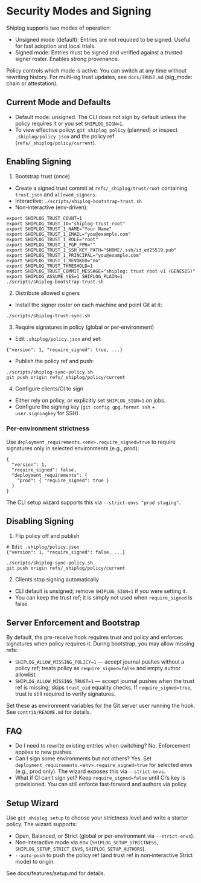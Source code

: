 # Security Modes and Signing

Shiplog supports two modes of operation:

- Unsigned mode (default): Entries are not required to be signed. Useful for fast adoption and local trials.
- Signed mode: Entries must be signed and verified against a trusted signer roster. Enables strong provenance.

Policy controls which mode is active. You can switch at any time without rewriting history. For multi‑sig trust updates, see `docs/TRUST.md` (sig_mode: chain or attestation).

## Current Mode and Defaults

- Default mode: unsigned. The CLI does not sign by default unless the policy requires it or you set `SHIPLOG_SIGN=1`.
- To view effective policy: `git shiplog policy` (planned) or inspect `.shiplog/policy.json` and the policy ref (`refs/_shiplog/policy/current`).

## Enabling Signing

1) Bootstrap trust (once)
- Create a signed trust commit at `refs/_shiplog/trust/root` containing `trust.json` and `allowed_signers`.
- Interactive: `./scripts/shiplog-bootstrap-trust.sh`
- Non-interactive (env-driven):

```
export SHIPLOG_TRUST_COUNT=1
export SHIPLOG_TRUST_ID="shiplog-trust-root"
export SHIPLOG_TRUST_1_NAME="Your Name"
export SHIPLOG_TRUST_1_EMAIL="you@example.com"
export SHIPLOG_TRUST_1_ROLE="root"
export SHIPLOG_TRUST_1_PGP_FPR=""
export SHIPLOG_TRUST_1_SSH_KEY_PATH="$HOME/.ssh/id_ed25519.pub"
export SHIPLOG_TRUST_1_PRINCIPAL="you@example.com"
export SHIPLOG_TRUST_1_REVOKED="no"
export SHIPLOG_TRUST_THRESHOLD=1
export SHIPLOG_TRUST_COMMIT_MESSAGE="shiplog: trust root v1 (GENESIS)"
export SHIPLOG_ASSUME_YES=1 SHIPLOG_PLAIN=1
./scripts/shiplog-bootstrap-trust.sh
```

2) Distribute allowed signers
- Install the signer roster on each machine and point Git at it:

```
./scripts/shiplog-trust-sync.sh
```

3) Require signatures in policy (global or per‑environment)
- Edit `.shiplog/policy.json` and set:

```
{"version": 1, "require_signed": true, ...}
```

- Publish the policy ref and push:

```
./scripts/shiplog-sync-policy.sh
git push origin refs/_shiplog/policy/current
```

4) Configure clients/CI to sign
- Either rely on policy, or explicitly set `SHIPLOG_SIGN=1` on jobs.
- Configure the signing key (`git config gpg.format ssh` + `user.signingkey` for SSH).

### Per‑environment strictness

Use `deployment_requirements.<env>.require_signed=true` to require signatures only in selected environments (e.g., prod):

```
{
  "version": 1,
  "require_signed": false,
  "deployment_requirements": {
    "prod": { "require_signed": true }
  }
}
```

The CLI setup wizard supports this via `--strict-envs "prod staging"`.

## Disabling Signing

1) Flip policy off and publish

```
# Edit .shiplog/policy.json
{"version": 1, "require_signed": false, ...}

./scripts/shiplog-sync-policy.sh
git push origin refs/_shiplog/policy/current
```

2) Clients stop signing automatically
- CLI default is unsigned; remove `SHIPLOG_SIGN=1` if you were setting it.
- You can keep the trust ref; it is simply not used when `require_signed` is false.

## Server Enforcement and Bootstrap

By default, the pre-receive hook requires trust and policy and enforces signatures when policy requires it. During bootstrap, you may allow missing refs:

- `SHIPLOG_ALLOW_MISSING_POLICY=1` — accept journal pushes without a policy ref; treats policy as `require_signed=false` and empty author allowlist.
- `SHIPLOG_ALLOW_MISSING_TRUST=1` — accept journal pushes when the trust ref is missing; skips `trust_oid` equality checks. If `require_signed=true`, trust is still required to verify signatures.

Set these as environment variables for the Git server user running the hook. See `contrib/README.md` for details.

## FAQ

- Do I need to rewrite existing entries when switching? No. Enforcement applies to new pushes.
- Can I sign some environments but not others? Yes. Set `deployment_requirements.<env>.require_signed=true` for selected envs (e.g., prod only). The wizard exposes this via `--strict-envs`.
- What if CI can’t sign yet? Keep `require_signed=false` until CI’s key is provisioned. You can still enforce fast‑forward and authors via policy.

## Setup Wizard

Use `git shiplog setup` to choose your strictness level and write a starter policy. The wizard supports:

- Open, Balanced, or Strict (global or per‑environment via `--strict-envs`).
- Non‑interactive mode via env (`SHIPLOG_SETUP_STRICTNESS`, `SHIPLOG_SETUP_STRICT_ENVS`, `SHIPLOG_SETUP_AUTHORS`).
- `--auto-push` to push the policy ref (and trust ref in non‑interactive Strict mode) to origin.

See docs/features/setup.md for details.
